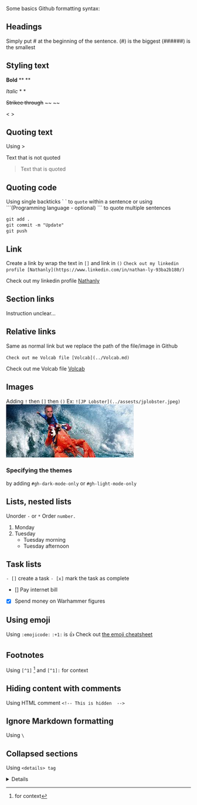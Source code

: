 Some basics Github formatting syntax:
## Headings
Simply put # at the beginning of the sentence.
(#) is the biggest
(######) is the smallest

## Styling text
**Bold**        **  **   

*Italic*        *  *

~~Strikee through~~     ~~   ~~

<Subscript>       <   >

## Quoting text
Using >

Text that is not quoted
> Text that is quoted

## Quoting code
Using single backticks \`   \` to `quote` within a sentence
or using \```(Programming language - optional)   ``` to quote multiple sentences

```
git add .
git commit -m "Update"
git push
```

## Link
Create a link by wrap the text in `[]` and link in `()` 
`Check out my linkedin profile [Nathanly](https://www.linkedin.com/in/nathan-ly-93ba2b180/)`

Check out my linkedin profile [Nathanly](https://www.linkedin.com/in/nathan-ly-93ba2b180/)

## Section links
Instruction unclear...

## Relative links
Same as normal link but we replace the path of the file/image in Github

`Check out me Volcab file [Volcab](../Volcab.md)`

Check out me Volcab file [Volcab](../Volcab.md)

## Images
Adding `!` then `[]` then `()`
Ex: `![JP Lobster](../assests/jplobster.jpeg)`
![JP Lobster](../assests/jplobster.jpeg)

### Specifying the themes
by adding `#gh-dark-mode-only` or `#gh-light-mode-only`


## Lists, nested lists
Unorder `-` or `*`
Order `number.`
1. Monday
2. Tuesday
   - Tuesday morning
   - Tuesday afternoon


## Task lists
`- []` create a task
`- [x]` mark the task as complete

- [] Pay internet bill
- [x] Spend money on Warhammer figures

## Using emoji
Using `:emojicode:`
`:+1:` is :+1:
Check out [the emoji cheatsheet](https://github.com/ikatyang/emoji-cheat-sheet/blob/master/README.md)

## Footnotes
Using `[^1]` [^1]
and `[^1]:` for context
[^1]: for context

## Hiding content with comments
Using HTML comment `<!-- This is hidden  -->`
<!-- This is hidden, yes it is!  -->

## Ignore Markdown formatting
Using `\`

## Collapsed sections
Using `<details> tag`
<details>
Check out
</details>